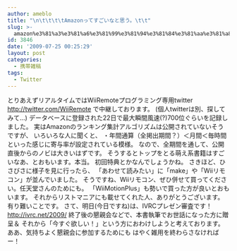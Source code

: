 ```yaml
---
author: ameblo
title: "\n\t\t\t\tAmazonってすごいなと思う。\t\t"
slug: >-
  amazon%e3%81%a3%e3%81%a6%e3%81%99%e3%81%94%e3%81%84%e3%81%aa%e3%81%a8%e6%80%9d%e3%81%86%e3%80%82
id: 3846
date: '2009-07-25 00:25:29'
layout: post
categories:
  - 携帯雑稿
tags:
  - Twitter
---
```


とりあえずリアルタイムではWiiRemoteプログラミング専用twitter http://twitter.com/WiiRemote で中継しております。 (個人twitterは別、探してみて...) データベースに登録された22日で最大瞬間風速(?)700位ぐらいを記録しました。 実はAmazonのランキング集計アルゴリズムは公開されていないそうですが、 いろいろな人に聞くと、 ・年間通算（全掲出期間？）＜月間＜毎時間 といった感じに寄与率が設定されている模様。 なので、全期間を通して、公開直後からのノビは大きいはずです。 そうするとトップをとる萌え系書籍はすごいなあ、とおもいます。本当。 初回特典とかなんでしょうかね。 さきほど、ひさびさに様子を見に行ったら、 「あわせて読みたい」に「make」や「Wiiリモコン」が並んでいました。 そうですね、Wiiリモコン、ぜひ併せて買ってください。任天堂さんのためにも。 「WiiMotionPlus」も勢いで買った方が良いとおもいます。 それからリストマニアにも載せてくれた人、ありがとうございます。 有り難いことです。 さて、明日(今日ですね)は、IVRCプレゼン審査です！ http://ivrc.net/2009/ 終了後の懇親会などで、本書執筆でお世話になった方に贈呈＆ それから「今すぐ欲しい！」という方におわけしようと考えております。 ああ、気持ちよく懇親会に参加するためにも はやく雑用を終わらさなければー！